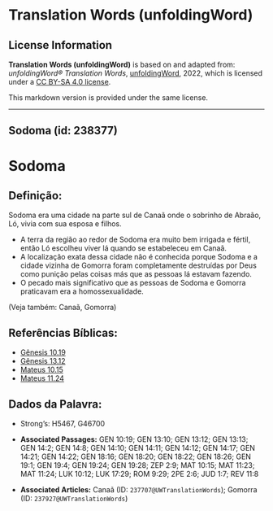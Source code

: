 # Translation Words (unfoldingWord)

## License Information

**Translation Words (unfoldingWord)** is based on and adapted from: _unfoldingWord® Translation Words_, [unfoldingWord](https://unfoldingword.org/utw), 2022, which is licensed under a [CC BY-SA 4.0 license](https://creativecommons.org/licenses/by-sa/4.0/legalcode.en).

This markdown version is provided under the same license.



--------------------------------

## Sodoma (id: 238377)

Sodoma
======

Definição:
----------

Sodoma era uma cidade na parte sul de Canaã onde o sobrinho de Abraão, Ló, vivia com sua esposa e filhos.

* A terra da região ao redor de Sodoma era muito bem irrigada e fértil, então Ló escolheu viver lá quando se estabeleceu em Canaã.
* A localização exata dessa cidade não é conhecida porque Sodoma e a cidade vizinha de Gomorra foram completamente destruídas por Deus como punição pelas coisas más que as pessoas lá estavam fazendo.
* O pecado mais significativo que as pessoas de Sodoma e Gomorra praticavam era a homossexualidade.

(Veja também: Canaã, Gomorra)

Referências Bíblicas:
---------------------

* [Gênesis 10\.19](https://ref.ly/Gen10:19)
* [Gênesis 13\.12](https://ref.ly/Gen13:12)
* [Mateus 10\.15](https://ref.ly/Matt10:15)
* [Mateus 11\.24](https://ref.ly/Matt11:24)

Dados da Palavra:
-----------------

* Strong’s: H5467, G46700

* **Associated Passages:** GEN 10:19; GEN 13:10; GEN 13:12; GEN 13:13; GEN 14:2; GEN 14:8; GEN 14:10; GEN 14:11; GEN 14:12; GEN 14:17; GEN 14:21; GEN 14:22; GEN 18:16; GEN 18:20; GEN 18:22; GEN 18:26; GEN 19:1; GEN 19:4; GEN 19:24; GEN 19:28; ZEP 2:9; MAT 10:15; MAT 11:23; MAT 11:24; LUK 10:12; LUK 17:29; ROM 9:29; 2PE 2:6; JUD 1:7; REV 11:8
* **Associated Articles:** Canaã (ID: `237707@UWTranslationWords`); Gomorra (ID: `237927@UWTranslationWords`)

